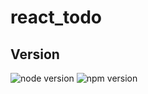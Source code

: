 # react_todo

## Version
![node version](https://img.shields.io/badge/node-16.17.0-48C628.svg?style=flat-square) ![npm version](https://img.shields.io/badge/npm-v6.14.5-2D7DBE.svg?style=flat-square)

